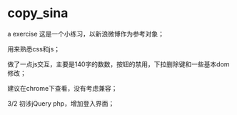 # copy_sina
a exercise
这是一个小练习，以新浪微博作为参考对象；

用来熟悉css和js；

做了一点js交互，主要是140字的数数，按钮的禁用，下拉删除键和一些基本dom修改；

建议在chrome下查看，没有考虑兼容；

3/2 初涉jQuery php，增加登入界面；
